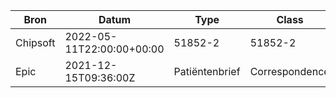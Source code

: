 | Bron | Datum | Type | Class | Beschrijving | Auteur | Specialisme | (MimeType) |
|------|-------|------|-------|--------------|--------|-------------|------------|
| Chipsoft | 2022-05-11T22:00:00+00:00 | 51852-2 | 51852-2 | test.pdf |  | 394802001 | application/pdf |
| Epic | 2021-12-15T09:36:00Z | Patiëntenbrief | Correspondence | Patiëntenbrief | G Boer | KGA - Genetica | application/pdf |